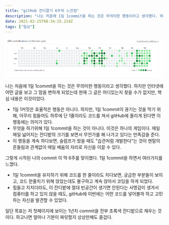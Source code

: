```yaml
---
title: "gitHub 잔디깔기 6주차 느낀점"
description: "나는 처음에 1일 1commit을 하는 것은 무의미한 행동이라고 생각했다. 하지만 인터넷에 어떤 글을 보고 그 맘을 변하게 되었는데 현재 그 글은 어디있는지 찾을 수가 없지만, 핵심 내용은 이것이었다.1일 1커밋은 효율적은 행동은 아니다. 하지만, 1일 1commit이"
date: 2021-02-25T08:34:25.224Z
tags: ["일상"]
---
```

![](../images/ead98556-7310-4cbd-bf3b-203e0ccd61e3-image.png)

나는 처음에 1일 1commit을 하는 것은 무의미한 행동이라고 생각했다. 하지만 인터넷에 어떤 글을 보고 그 맘을 변하게 되었는데 현재 그 글은 어디있는지 찾을 수가 없지만, 핵심 내용은 이것이었다.
- 1일 1커밋은 효율적은 행동은 아니다. 하지만, 1일 1commit이 끊기는 것을 막기 위해, 아무리 힘들어도 하루에 단 1줄이라도 코드를 쳐서 gitHub에 올리게 된다면 이 행동에는 의미가 있다.
- 무엇을 하기위해 1일 1commit을 하는 것이 아니다. 이것은 하나의 게임이다. 매일매일 넓어지는 잔디밭의 크기를 보면서 무언가를 해 나가고 있다는 만족감을 준다.
- 이 행동을 계속 하다보면, 슬럼프가 왔을 때도 "습관처럼 개발한다"는 것이 멘탈의 흔들림과 관계없이 매일 배움의 자리로 자신을 이끌 수 있다.

그렇게 시작된 나의 commit 이 딱 6주를 맞이했다. 1일 1commit을 하면서 여러가지를 느꼈다.
- 1일 1commit을 유지하기 위해 코드를 한 줄이라도 치다보면, 궁금한 부분들이 보이고, 코드 한줄치기 위해 앉았는데도 불구하고 계속 앉아서 코딩을 하게 되었다.
- 힘들고 지치더라도, 이 잔디밭에 절대 빈공간이 생기면 안된다는 사명감이 생겨서 컴퓨터를 하고 있지 않을 때도, gitHub에 이번에는 어떤 코드를 넣어볼까 하고 고민하는 자신을 발견할 수 있었다.

일단 목표는 저 첫페이지에 보이는 1년치 commit을 전부 초록색 잔디밭으로 채우는 것이다. 하고나면 얼마나 기분이 짜릿할지 상상만해도 즐겁다.

